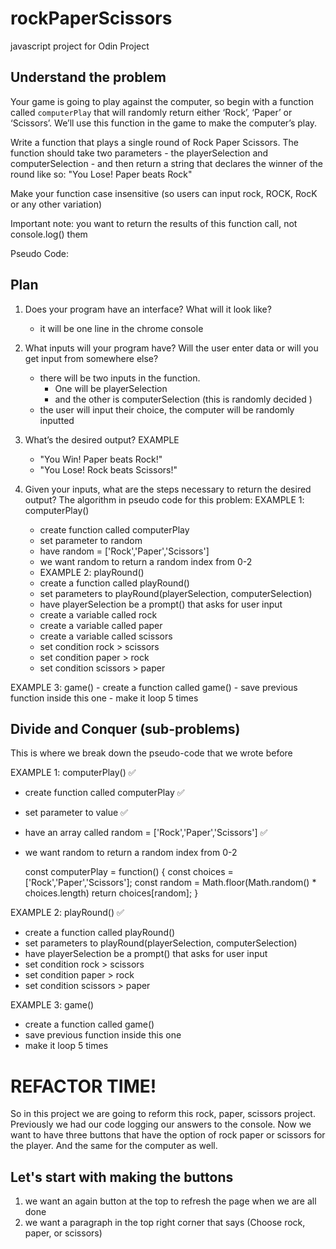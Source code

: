 # rockPaperScissors

javascript project for Odin Project

## Understand the problem

Your game is going to play against the computer, so begin with a function called `computerPlay` that will randomly return either ‘Rock’, ‘Paper’ or ‘Scissors’. We’ll use this function in the game to make the computer’s play.

Write a function that plays a single round of Rock Paper Scissors. The function should take two parameters - the playerSelection and computerSelection - and then return a string that declares the winner of the round like so: "You Lose! Paper beats Rock"

Make your function case insensitive (so users can input rock, ROCK, RocK or any other variation)

Important note: you want to return the results of this function call, not console.log() them

Pseudo Code:

## Plan

1. Does your program have an interface? What will it look like?

   - it will be one line in the chrome console

2. What inputs will your program have? Will the user enter data or will you get input from somewhere else?

   - there will be two inputs in the function.
     - One will be playerSelection
     - and the other is computerSelection (this is randomly decided )
   - the user will input their choice, the computer will be randomly inputted

3. What’s the desired output?
   EXAMPLE

   - "You Win! Paper beats Rock!"
   - "You Lose! Rock beats Scissors!"

4. Given your inputs, what are the steps necessary to return the desired output? The algorithm in pseudo code for this problem:
   EXAMPLE 1: computerPlay()
   - create function called computerPlay
   - set parameter to random
   - have random = ['Rock','Paper','Scissors']
   - we want random to return a random index from 0-2
   - EXAMPLE 2: playRound()
   - create a function called playRound()
   - set parameters to playRound(playerSelection, computerSelection)
   - have playerSelection be a prompt() that asks for user input
   - create a variable called rock
   - create a variable called paper
   - create a variable called scissors
   - set condition rock > scissors
   - set condition paper > rock
   - set condition scissors > paper

EXAMPLE 3: game() - create a function called game() - save previous function inside this one - make it loop 5 times

## Divide and Conquer (sub-problems)

This is where we break down the pseudo-code that we wrote before

EXAMPLE 1: computerPlay() ✅

- create function called computerPlay ✅
- set parameter to value ✅
- have an array called random = ['Rock','Paper','Scissors'] ✅
- we want random to return a random index from 0-2

  const computerPlay = function() {
  const choices = ['Rock','Paper','Scissors'];
  const random = Math.floor(Math.random() \* choices.length)
  return choices[random];
  }

EXAMPLE 2: playRound() ✅

- create a function called playRound()
- set parameters to playRound(playerSelection, computerSelection)
- have playerSelection be a prompt() that asks for user input
- set condition rock > scissors
- set condition paper > rock
- set condition scissors > paper

EXAMPLE 3: game()

- create a function called game()
- save previous function inside this one
- make it loop 5 times

# REFACTOR TIME!

So in this project we are going to reform this rock, paper, scissors project. Previously we had our code logging our answers to the console. Now we want to have three buttons that have the option of rock paper or scissors for the player. And the same for the computer as well.

## Let's start with making the buttons

1.  we want an again button at the top to refresh the page when we are all done
2.  we want a paragraph in the top right corner that says (Choose rock, paper, or scissors)
